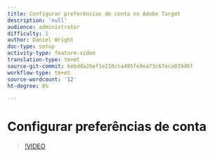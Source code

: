 ```yaml
---
title: Configurar preferências de conta no Adobe Target
description: 'null'
audience: administrator
difficulty: 1
author: Daniel Wright
doc-type: setup
activity-type: feature-video
translation-type: tm+mt
source-git-commit: 6ebdda26ef1e210cca495fe9ea73c67eca039d6f
workflow-type: tm+mt
source-wordcount: '12'
ht-degree: 8%

---
```



# Configurar preferências de conta

>[!VIDEO](https://video.tv.adobe.com/v/17379/?quality=12)